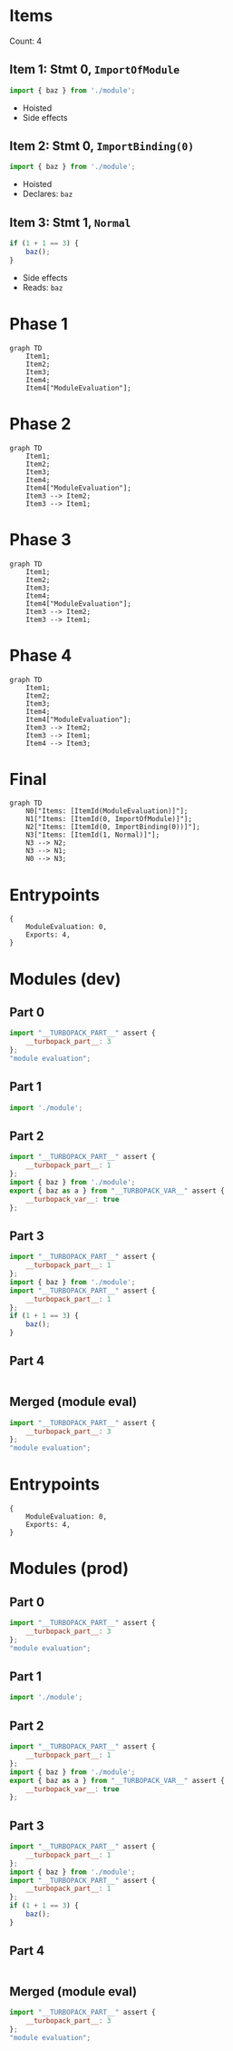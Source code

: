 # Items

Count: 4

## Item 1: Stmt 0, `ImportOfModule`

```js
import { baz } from './module';

```

- Hoisted
- Side effects

## Item 2: Stmt 0, `ImportBinding(0)`

```js
import { baz } from './module';

```

- Hoisted
- Declares: `baz`

## Item 3: Stmt 1, `Normal`

```js
if (1 + 1 == 3) {
    baz();
}

```

- Side effects
- Reads: `baz`

# Phase 1
```mermaid
graph TD
    Item1;
    Item2;
    Item3;
    Item4;
    Item4["ModuleEvaluation"];
```
# Phase 2
```mermaid
graph TD
    Item1;
    Item2;
    Item3;
    Item4;
    Item4["ModuleEvaluation"];
    Item3 --> Item2;
    Item3 --> Item1;
```
# Phase 3
```mermaid
graph TD
    Item1;
    Item2;
    Item3;
    Item4;
    Item4["ModuleEvaluation"];
    Item3 --> Item2;
    Item3 --> Item1;
```
# Phase 4
```mermaid
graph TD
    Item1;
    Item2;
    Item3;
    Item4;
    Item4["ModuleEvaluation"];
    Item3 --> Item2;
    Item3 --> Item1;
    Item4 --> Item3;
```
# Final
```mermaid
graph TD
    N0["Items: [ItemId(ModuleEvaluation)]"];
    N1["Items: [ItemId(0, ImportOfModule)]"];
    N2["Items: [ItemId(0, ImportBinding(0))]"];
    N3["Items: [ItemId(1, Normal)]"];
    N3 --> N2;
    N3 --> N1;
    N0 --> N3;
```
# Entrypoints

```
{
    ModuleEvaluation: 0,
    Exports: 4,
}
```


# Modules (dev)
## Part 0
```js
import "__TURBOPACK_PART__" assert {
    __turbopack_part__: 3
};
"module evaluation";

```
## Part 1
```js
import './module';

```
## Part 2
```js
import "__TURBOPACK_PART__" assert {
    __turbopack_part__: 1
};
import { baz } from './module';
export { baz as a } from "__TURBOPACK_VAR__" assert {
    __turbopack_var__: true
};

```
## Part 3
```js
import "__TURBOPACK_PART__" assert {
    __turbopack_part__: 1
};
import { baz } from './module';
import "__TURBOPACK_PART__" assert {
    __turbopack_part__: 1
};
if (1 + 1 == 3) {
    baz();
}

```
## Part 4
```js

```
## Merged (module eval)
```js
import "__TURBOPACK_PART__" assert {
    __turbopack_part__: 3
};
"module evaluation";

```
# Entrypoints

```
{
    ModuleEvaluation: 0,
    Exports: 4,
}
```


# Modules (prod)
## Part 0
```js
import "__TURBOPACK_PART__" assert {
    __turbopack_part__: 3
};
"module evaluation";

```
## Part 1
```js
import './module';

```
## Part 2
```js
import "__TURBOPACK_PART__" assert {
    __turbopack_part__: 1
};
import { baz } from './module';
export { baz as a } from "__TURBOPACK_VAR__" assert {
    __turbopack_var__: true
};

```
## Part 3
```js
import "__TURBOPACK_PART__" assert {
    __turbopack_part__: 1
};
import { baz } from './module';
import "__TURBOPACK_PART__" assert {
    __turbopack_part__: 1
};
if (1 + 1 == 3) {
    baz();
}

```
## Part 4
```js

```
## Merged (module eval)
```js
import "__TURBOPACK_PART__" assert {
    __turbopack_part__: 3
};
"module evaluation";

```

